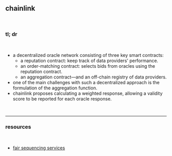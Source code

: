## chainlink 

<br>

### tl; dr

<br>

* a decentralized oracle network consisting of three key smart contracts:
  * a reputation contract: keep track of data providers' performance.
  * an order-matching contract: selects bids from oracles using the reputation contract.
  * an aggregation contract—and an off-chain registry of data providers.
* one of the main challenges with such a decentralized approach is the formulation of the aggregation function. 
* chainlink proposes calculating a weighted response, allowing a validity score to be reported for each oracle response. 

<br>

---

### resources

<br>

* [fair sequencing services](https://blog.chain.link/chainlink-fair-sequencing-services-enabling-a-provably-fair-defi-ecosystem/)
